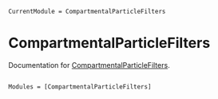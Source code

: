 ```@meta
CurrentModule = CompartmentalParticleFilters
```

# CompartmentalParticleFilters

Documentation for [CompartmentalParticleFilters](https://github.com/ahelv/CompartmentalParticleFilters.jl).

```@index
```

```@autodocs
Modules = [CompartmentalParticleFilters]
```
